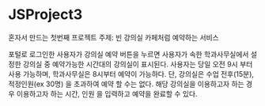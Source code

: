 # JSProject3
혼자서 만드는 첫번째 프로젝트
주제: 빈 강의실 카페처럼 예약하는 서비스

포털로 로그인한 사용자가 강의실 예약 버튼을 누르면 사용자가 속한 학과사무실에서 설정한 강의실 중 예약가능한 시간대의 강의실이 표시된다. 
사용자는 당일 오전 9시 부터 사용 가능하며, 학과사무실은 8시부터 예약이 가능하다. 
단, 강의실은 수업 전후(15분), 적정인원(ex 30명) 을 초과하여 예약 할 수는 없다. 
해당 강의실을 이용하고자 하는 경우 이용하고자 하는 시간, 인원 을 입력하고 예약을 완료할 수 있다.

